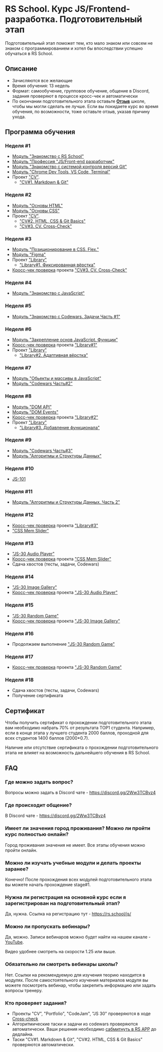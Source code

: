 # RS School. Курс JS/Frontend-разработка. Подготовительный этап
Подготовительный этап поможет тем, кто мало знаком или совсем не знаком с программированием и хотел бы впоследствии успешно обучаться в RS School.  
## Описание 
- Зачисляются все желающие
- Время обучения: 13 недель
- Формат: самообучение, групповое обучение, общение в Discord, задания проверяют в процессе кросс-чек и автоматически
- По окончании подготовительного этапа оставьте [**Отзыв**](https://docs.google.com/forms/d/e/1FAIpQLSfjki-f1rHX9nz2KycFich1erMs4Hb1Cz0xy3Yijd8IdOD8jw/viewform) школе, чтобы мы могли сделать ее лучше. Если вы покидаете курс во время обучения, по возможности, тоже оставьте отзыв, указав причину ухода.

## Программа обучения
### Неделя #1
- [Модуль "Знакомство с RS School"](modules/rs-school-intro/)
- [Модуль "Профессия \"JS/Front-end разработчик\"](modules/js-fe-developer/)
- [Модуль "Знакомство с системой контроля версий Git"](modules/git/)
- [Модуль "Chrome Dev Tools, VS Code, Terminal"](modules/basic-tools/)
- Проект ["CV"](../tasks/cv/cv.md). 
    - ["CV#1. Markdown & Git"](../tasks/cv/git-markdown.md)

### Неделя #2
- [Модуль "Основы HTML"](modules/html-basics/)
- [Модуль "Основы CSS"](modules/css-basics/)
- Проект ["CV"](../tasks/cv/cv.md). 
    - ["CV#2. HTML, CSS & Git Basics"](../tasks/cv/html-css-git.md)
    - ["CV#3. CV. Cross-Check"](../tasks/cv/cv-stage0.md)

### Неделя #3
- [Модуль "Позиционирование в CSS. Flex."](modules/css-positioning/)
- [Модуль "Figma"](modules/figma)
- Проект ["Library"](../tasks/library/library.md) 
    - ["Library#1. Фиксированная вёрстка"](../tasks/library/library-part1.md)
- [Кросс-чек проверка](https://docs.rs.school/#/cross-check-flow) проекта ["CV#3. CV. Cross-Check"](../tasks/cv/cv-stage0.md)

### Неделя #4
- [Модуль "Знакомство с JavaScript"](modules/js-basics/)

### Неделя #5
- [Модуль "Знакомство с Codewars. Задачи Часть #1"](../tasks/codewars/preschool-2022-codewars1.md)

### Неделя #6
- [Модуль "Закрепление основ JavaScript. Функции"](modules/js-functions/)
- [Кросс-чек проверка](https://docs.rs.school/#/cross-check-flow) проекта ["Library#1"](../tasks/library/library-part1.md)
- Проект ["Library"](../tasks/library/library.md)
    - ["Library#2. Адаптивная вёрстка"](../tasks/library/library-part2.md)

### Неделя #7
- [Модуль "Обьекты и массивы в JavaScript"](modules/objects-and-arrays/)
- [Модуль "Codewars Часть#2"](../tasks/codewars/preschool-2022-codewars2.md)

### Неделя #8
- [Модуль "DOM API"](modules/dom-api/)
- [Модуль "DOM Events"](modules/dom-events/)
- [Кросс-чек проверка](https://docs.rs.school/#/cross-check-flow) проекта ["Library#2"](../tasks/library/library-part2.md)
- Проект ["Library"](../tasks/library/library.md)
    - ["Library#3. Добавление функционала"](../tasks/library/library-part3.md)

### Неделя #9
- [Модуль "Codewars Часть#3"](https://github.com/rolling-scopes-school/tasks/blob/master/tasks/codewars/preschool-2022-codewars3.md)
- [Модуль "Алгоритмы и Структуры Данных"](modules/data-structures-part-1/)

### Неделя #10
- [JS-101](https://github.com/Luffi2539/core-js-101/)

### Неделя #11
- [Модуль "Алгоритмы и Структуры Данных. Часть 2"](modules/data-structures-part-2/)

### Неделя #12
- [Кросс-чек проверка](https://docs.rs.school/#/cross-check-flow) проекта ["Library#3"](../tasks/library/library-part3.md)
- ["CSS Mem Slider"](../tasks/css-meme-slider)

### Неделя #13
- ["JS-30 Audio Player"](https://github.com/rolling-scopes-school/tasks/blob/master/tasks/js30%23/js30-2.md)
- [Кросс-чек проверка](https://docs.rs.school/#/cross-check-flow) проекта ["CSS Mem Slider"](../tasks/css-meme-slider)
- Сдача хвостов (тесты, задачи, Codewars)
  
### Неделя #14
- ["JS-30 Image Gallery"](https://github.com/rolling-scopes-school/tasks/blob/master/tasks/js30%23/js30-5.md)
- [Кросс-чек проверка](https://docs.rs.school/#/cross-check-flow) проекта ["JS-30 Audio Player"](https://github.com/rolling-scopes-school/tasks/blob/master/tasks/js30%23/js30-2.md)

### Неделя #15
- ["JS-30 Random Game"](https://github.com/rolling-scopes-school/tasks/blob/master/tasks/js30%23/js30-9.md)
- [Кросс-чек проверка](https://docs.rs.school/#/cross-check-flow) проекта ["JS-30 Image Gallery"](https://github.com/rolling-scopes-school/tasks/blob/master/tasks/js30%23/js30-5.md)
  
### Неделя #16
- Продолжаем выполнение ["JS-30 Random Game"](https://github.com/rolling-scopes-school/tasks/blob/master/tasks/js30%23/js30-9.md)
  
### Неделя #17
- [Кросс-чек проверка](https://docs.rs.school/#/cross-check-flow) проекта ["JS-30 Random Game"](https://github.com/rolling-scopes-school/tasks/blob/master/tasks/js30%23/js30-9.md)
  
### Неделя #18
- Сдача хвостов (тесты, задачи, Codewars)
- Получение сертификата

## Сертификат 
Чтобы получить сертификат о прохождении подготовительного этапа вам необходимо набрать 70% от результата TOP1 студента. Например, если в конце этапа у лучшего студента 2000 баллов, проходной для всех студентов 1400 баллов (2000*0.7).  

Наличие или отсутствие сертификата о прохождении подготовительного этапа не влияет на возможность дальнейшего обучения в RS School.

## FAQ
### Где можно задать вопрос?
Вопросы можно задать в Discord чате - https://discord.gg/2Ww3TCBvz4

### Где происходит общение?
В Discord чате - https://discord.gg/2Ww3TCBvz4

### Имеет ли значения город проживания? Можно ли пройти курс полностью онлайн?
Город проживания значения не имеет. Все этапы обучения можно пройти онлайн.

### Можно ли изучать учебные модули и делать проекты заранее?
Конечно! После прохождения всех модулей подготовительного этапа вы можете начать прохождение stage#1.

### Нужна ли регистрация на основной курс если я зарегистрирован на подготовительный этап? 
Да, нужна. Ссылка на регистрацию тут - https://rs.school/js/ 

### Можно ли пропускать вебинары?
Да, можно. Записи вебинаров можно будет найти на нашем канале - [YouTube](https://youtube.com/c/rollingscopesschool).  

Видео удобнее смотреть на скорости 1.25 или выше.

### Обязательно ли смотреть вебинары школы?
Нет. Ссылки на рекомендуемую для изучения теорию находится в модулях. После самостоятельного изучения материалов модуля вы можете посмотреть вебинар, чтобы закрепить информацию или задать вопросы тренеру.

### Кто проверяет задания?
- Проекты "CV", "Portfolio", "CodeJam", "JS 30" проверяются в ходе [Cross-check](https://docs.rs.school/#/cross-check-flow) 
- Алгоритмические таски и задачи из codewars проверяются автоматически. Ваши решения необходимо [сабмитнуть в RS APP](https://docs.rs.school/#/rs-app-tasks) до дедлайна.
- Таски "CV#1. Markdown & Git", "CV#2. HTML, CSS & Git Basics" проверяются автоматически.
